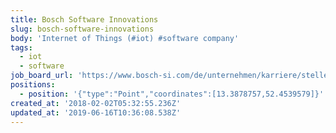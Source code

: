 ```yaml
---
title: Bosch Software Innovations
slug: bosch-software-innovations
body: 'Internet of Things (#iot) #software company'
tags:
  - iot
  - software
job_board_url: 'https://www.bosch-si.com/de/unternehmen/karriere/stellen/angebote.html'
positions:
  - position: '{"type":"Point","coordinates":[13.3878757,52.4539579]}'
created_at: '2018-02-02T05:32:55.236Z'
updated_at: '2019-06-16T10:36:08.538Z'
---
```


